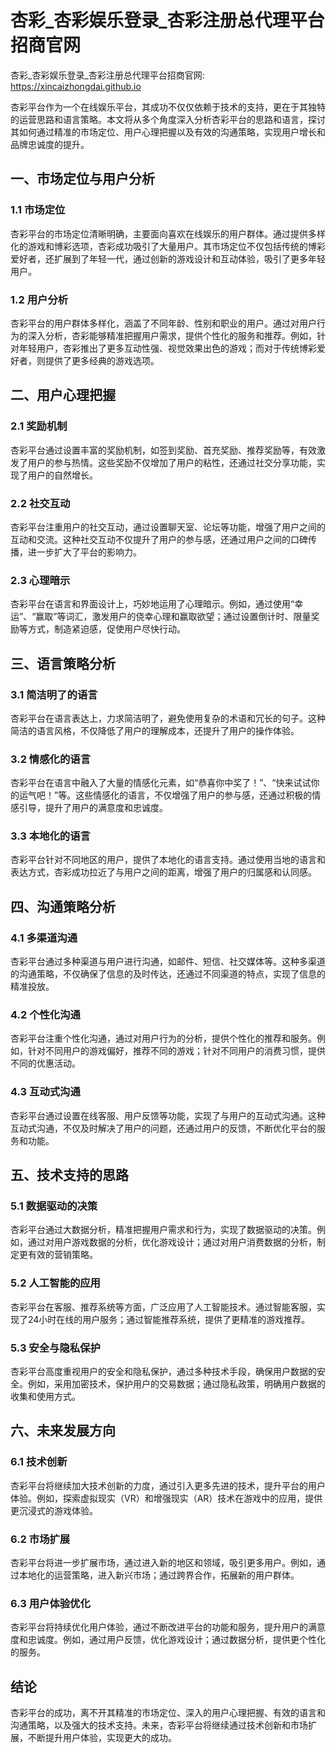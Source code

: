 # 杏彩_杏彩娱乐登录_杏彩注册总代理平台招商官网

杏彩_杏彩娱乐登录_杏彩注册总代理平台招商官网: <https://xincaizhongdai.github.io>

杏彩平台作为一个在线娱乐平台，其成功不仅仅依赖于技术的支持，更在于其独特的运营思路和语言策略。本文将从多个角度深入分析杏彩平台的思路和语言，探讨其如何通过精准的市场定位、用户心理把握以及有效的沟通策略，实现用户增长和品牌忠诚度的提升。

## 一、市场定位与用户分析

### 1.1 市场定位

杏彩平台的市场定位清晰明确，主要面向喜欢在线娱乐的用户群体。通过提供多样化的游戏和博彩选项，杏彩成功吸引了大量用户。其市场定位不仅包括传统的博彩爱好者，还扩展到了年轻一代，通过创新的游戏设计和互动体验，吸引了更多年轻用户。

### 1.2 用户分析

杏彩平台的用户群体多样化，涵盖了不同年龄、性别和职业的用户。通过对用户行为的深入分析，杏彩能够精准把握用户需求，提供个性化的服务和推荐。例如，针对年轻用户，杏彩推出了更多互动性强、视觉效果出色的游戏；而对于传统博彩爱好者，则提供了更多经典的游戏选项。

## 二、用户心理把握

### 2.1 奖励机制

杏彩平台通过设置丰富的奖励机制，如签到奖励、首充奖励、推荐奖励等，有效激发了用户的参与热情。这些奖励不仅增加了用户的粘性，还通过社交分享功能，实现了用户的自然增长。

### 2.2 社交互动

杏彩平台注重用户的社交互动，通过设置聊天室、论坛等功能，增强了用户之间的互动和交流。这种社交互动不仅提升了用户的参与感，还通过用户之间的口碑传播，进一步扩大了平台的影响力。

### 2.3 心理暗示

杏彩平台在语言和界面设计上，巧妙地运用了心理暗示。例如，通过使用“幸运”、“赢取”等词汇，激发用户的侥幸心理和赢取欲望；通过设置倒计时、限量奖励等方式，制造紧迫感，促使用户尽快行动。

## 三、语言策略分析

### 3.1 简洁明了的语言

杏彩平台在语言表达上，力求简洁明了，避免使用复杂的术语和冗长的句子。这种简洁的语言风格，不仅降低了用户的理解成本，还提升了用户的操作体验。

### 3.2 情感化的语言

杏彩平台在语言中融入了大量的情感化元素，如“恭喜你中奖了！”、“快来试试你的运气吧！”等。这些情感化的语言，不仅增强了用户的参与感，还通过积极的情感引导，提升了用户的满意度和忠诚度。

### 3.3 本地化的语言

杏彩平台针对不同地区的用户，提供了本地化的语言支持。通过使用当地的语言和表达方式，杏彩成功拉近了与用户之间的距离，增强了用户的归属感和认同感。

## 四、沟通策略分析

### 4.1 多渠道沟通

杏彩平台通过多种渠道与用户进行沟通，如邮件、短信、社交媒体等。这种多渠道的沟通策略，不仅确保了信息的及时传达，还通过不同渠道的特点，实现了信息的精准投放。

### 4.2 个性化沟通

杏彩平台注重个性化沟通，通过对用户行为的分析，提供个性化的推荐和服务。例如，针对不同用户的游戏偏好，推荐不同的游戏；针对不同用户的消费习惯，提供不同的优惠活动。

### 4.3 互动式沟通

杏彩平台通过设置在线客服、用户反馈等功能，实现了与用户的互动式沟通。这种互动式沟通，不仅及时解决了用户的问题，还通过用户的反馈，不断优化平台的服务和功能。

## 五、技术支持的思路

### 5.1 数据驱动的决策

杏彩平台通过大数据分析，精准把握用户需求和行为，实现了数据驱动的决策。例如，通过对用户游戏数据的分析，优化游戏设计；通过对用户消费数据的分析，制定更有效的营销策略。

### 5.2 人工智能的应用

杏彩平台在客服、推荐系统等方面，广泛应用了人工智能技术。通过智能客服，实现了24小时在线的用户服务；通过智能推荐系统，提供了更精准的游戏推荐。

### 5.3 安全与隐私保护

杏彩平台高度重视用户的安全和隐私保护，通过多种技术手段，确保用户数据的安全。例如，采用加密技术，保护用户的交易数据；通过隐私政策，明确用户数据的收集和使用方式。

## 六、未来发展方向

### 6.1 技术创新

杏彩平台将继续加大技术创新的力度，通过引入更多先进的技术，提升平台的用户体验。例如，探索虚拟现实（VR）和增强现实（AR）技术在游戏中的应用，提供更沉浸式的游戏体验。

### 6.2 市场扩展

杏彩平台将进一步扩展市场，通过进入新的地区和领域，吸引更多用户。例如，通过本地化的运营策略，进入新兴市场；通过跨界合作，拓展新的用户群体。

### 6.3 用户体验优化

杏彩平台将持续优化用户体验，通过不断改进平台的功能和服务，提升用户的满意度和忠诚度。例如，通过用户反馈，优化游戏设计；通过数据分析，提供更个性化的服务。

## 结论

杏彩平台的成功，离不开其精准的市场定位、深入的用户心理把握、有效的语言和沟通策略，以及强大的技术支持。未来，杏彩平台将继续通过技术创新和市场扩展，不断提升用户体验，实现更大的成功。